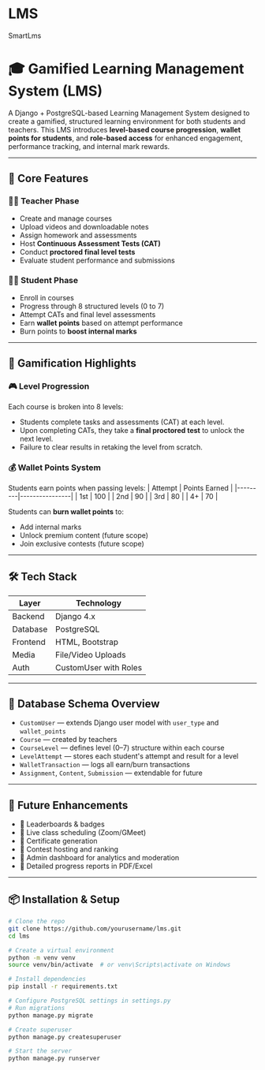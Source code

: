 # LMS
SmartLms
# 🎓 Gamified Learning Management System (LMS)

A Django + PostgreSQL-based Learning Management System designed to create a gamified, structured learning environment for both students and teachers. This LMS introduces **level-based course progression**, **wallet points for students**, and **role-based access** for enhanced engagement, performance tracking, and internal mark rewards.

---

## 🔑 Core Features

### 👨‍🏫 Teacher Phase
- Create and manage courses
- Upload videos and downloadable notes
- Assign homework and assessments
- Host **Continuous Assessment Tests (CAT)**
- Conduct **proctored final level tests**
- Evaluate student performance and submissions

### 👨‍🎓 Student Phase
- Enroll in courses
- Progress through 8 structured levels (0 to 7)
- Attempt CATs and final level assessments
- Earn **wallet points** based on attempt performance
- Burn points to **boost internal marks**

---

## 🌟 Gamification Highlights

### 🎮 Level Progression
Each course is broken into 8 levels:
- Students complete tasks and assessments (CAT) at each level.
- Upon completing CATs, they take a **final proctored test** to unlock the next level.
- Failure to clear results in retaking the level from scratch.

### 💰 Wallet Points System
Students earn points when passing levels:
| Attempt | Points Earned |
|---------|----------------|
| 1st     | 100            |
| 2nd     | 90             |
| 3rd     | 80             |
| 4+      | 70             |

Students can **burn wallet points** to:
- Add internal marks
- Unlock premium content (future scope)
- Join exclusive contests (future scope)

---

## 🛠️ Tech Stack

| Layer       | Technology            |
|-------------|------------------------|
| Backend     | Django 4.x             |
| Database    | PostgreSQL             |
| Frontend    | HTML, Bootstrap        |
| Media       | File/Video Uploads     |
| Auth        | CustomUser with Roles  |

---

## 🧱 Database Schema Overview

- `CustomUser` — extends Django user model with `user_type` and `wallet_points`
- `Course` — created by teachers
- `CourseLevel` — defines level (0–7) structure within each course
- `LevelAttempt` — stores each student's attempt and result for a level
- `WalletTransaction` — logs all earn/burn transactions
- `Assignment`, `Content`, `Submission` — extendable for future

---

## 🚀 Future Enhancements

- 🔹 Leaderboards & badges
- 🔹 Live class scheduling (Zoom/GMeet)
- 🔹 Certificate generation
- 🔹 Contest hosting and ranking
- 🔹 Admin dashboard for analytics and moderation
- 🔹 Detailed progress reports in PDF/Excel

---

## 📦 Installation & Setup

```bash
# Clone the repo
git clone https://github.com/yourusername/lms.git
cd lms

# Create a virtual environment
python -m venv venv
source venv/bin/activate  # or venv\Scripts\activate on Windows

# Install dependencies
pip install -r requirements.txt

# Configure PostgreSQL settings in settings.py
# Run migrations
python manage.py migrate

# Create superuser
python manage.py createsuperuser

# Start the server
python manage.py runserver
